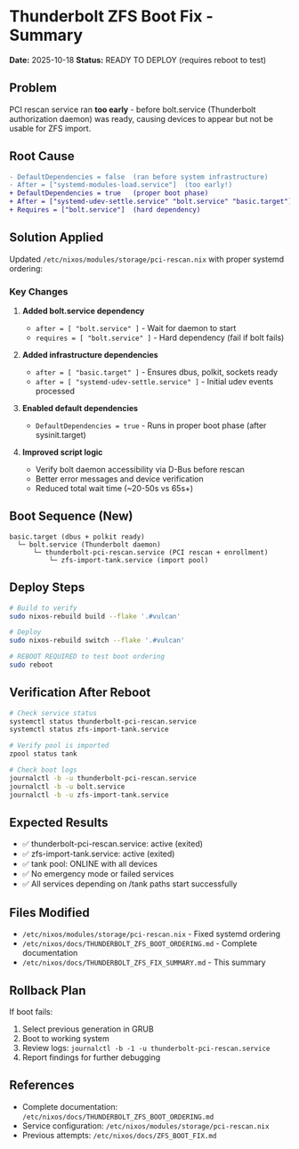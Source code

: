 # Thunderbolt ZFS Boot Fix - Summary

**Date:** 2025-10-18
**Status:** READY TO DEPLOY (requires reboot to test)

## Problem

PCI rescan service ran **too early** - before bolt.service (Thunderbolt authorization daemon) was ready, causing devices to appear but not be usable for ZFS import.

## Root Cause

```diff
- DefaultDependencies = false  (ran before system infrastructure)
- After = ["systemd-modules-load.service"]  (too early!)
+ DefaultDependencies = true   (proper boot phase)
+ After = ["systemd-udev-settle.service" "bolt.service" "basic.target"]
+ Requires = ["bolt.service"]  (hard dependency)
```

## Solution Applied

Updated `/etc/nixos/modules/storage/pci-rescan.nix` with proper systemd ordering:

### Key Changes

1. **Added bolt.service dependency**
   - `after = [ "bolt.service" ]` - Wait for daemon to start
   - `requires = [ "bolt.service" ]` - Hard dependency (fail if bolt fails)

2. **Added infrastructure dependencies**
   - `after = [ "basic.target" ]` - Ensures dbus, polkit, sockets ready
   - `after = [ "systemd-udev-settle.service" ]` - Initial udev events processed

3. **Enabled default dependencies**
   - `DefaultDependencies = true` - Runs in proper boot phase (after sysinit.target)

4. **Improved script logic**
   - Verify bolt daemon accessibility via D-Bus before rescan
   - Better error messages and device verification
   - Reduced total wait time (~20-50s vs 65s+)

## Boot Sequence (New)

```
basic.target (dbus + polkit ready)
  └─ bolt.service (Thunderbolt daemon)
      └─ thunderbolt-pci-rescan.service (PCI rescan + enrollment)
          └─ zfs-import-tank.service (import pool)
```

## Deploy Steps

```bash
# Build to verify
sudo nixos-rebuild build --flake '.#vulcan'

# Deploy
sudo nixos-rebuild switch --flake '.#vulcan'

# REBOOT REQUIRED to test boot ordering
sudo reboot
```

## Verification After Reboot

```bash
# Check service status
systemctl status thunderbolt-pci-rescan.service
systemctl status zfs-import-tank.service

# Verify pool is imported
zpool status tank

# Check boot logs
journalctl -b -u thunderbolt-pci-rescan.service
journalctl -b -u bolt.service
journalctl -b -u zfs-import-tank.service
```

## Expected Results

- ✅ thunderbolt-pci-rescan.service: active (exited)
- ✅ zfs-import-tank.service: active (exited)
- ✅ tank pool: ONLINE with all devices
- ✅ No emergency mode or failed services
- ✅ All services depending on /tank paths start successfully

## Files Modified

- `/etc/nixos/modules/storage/pci-rescan.nix` - Fixed systemd ordering
- `/etc/nixos/docs/THUNDERBOLT_ZFS_BOOT_ORDERING.md` - Complete documentation
- `/etc/nixos/docs/THUNDERBOLT_ZFS_FIX_SUMMARY.md` - This summary

## Rollback Plan

If boot fails:

1. Select previous generation in GRUB
2. Boot to working system
3. Review logs: `journalctl -b -1 -u thunderbolt-pci-rescan.service`
4. Report findings for further debugging

## References

- Complete documentation: `/etc/nixos/docs/THUNDERBOLT_ZFS_BOOT_ORDERING.md`
- Service configuration: `/etc/nixos/modules/storage/pci-rescan.nix`
- Previous attempts: `/etc/nixos/docs/ZFS_BOOT_FIX.md`
